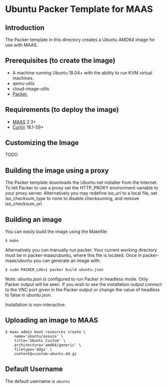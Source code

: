 # Ubuntu Packer Template for MAAS

## Introduction
The Packer template in this directory creates a Ubuntu AMD64 image for use with MAAS.

## Prerequisites (to create the image)

* A machine running Ubuntu 18.04+ with the ability to run KVM virtual machines.
* qemu-utils
* cloud-image-utils
* [Packer.](https://www.packer.io/intro/getting-started/install.html)

## Requirements (to deploy the image)

* [MAAS](https://maas.io) 2.3+
* [Curtin](https://launchpad.net/curtin) 18.1-59+

## Customizing the Image

TODO

## Building the image using a proxy
The Packer template downloads the Ubuntu
net installer from the Internet. To tell Packer to use a proxy set the
HTTP_PROXY environment variable to your proxy server. Alternatively you may
redefine iso_url to a local file, set iso_checksum_type to none to disable
checksuming, and remove iso_checksum_url.

## Building an image
You can easily build the image using the Makefile:

```
$ make
```

Alternatively you can manually run packer. Your current working directory must
be in packer-maas/ubuntu, where this file is located. Once in
packer-maas/ubuntu you can generate an image with:

```
$ sudo PACKER_LOG=1 packer build ubuntu.json
```

Note: ubuntu.json is configured to run Packer in headless mode. Only Packer
output will be seen. If you wish to see the installation output connect to the
VNC port given in the Packer output or change the value of headless to false in
ubuntu.json.

Installation is non-interactive.

## Uploading an image to MAAS
```
$ maas admin boot-resources create \
    name='ubuntu/asouza' \
    title='Ubuntu Custom' \
    architecture='amd64/generic' \
    filetype='ddgz' \
    content@=custom-ubuntu.dd.gz
```

## Default Username
The default username is ```ubuntu```

